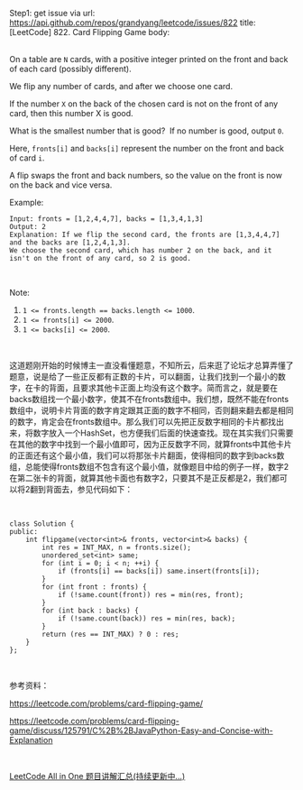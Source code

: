 Step1: get issue via url: https://api.github.com/repos/grandyang/leetcode/issues/822 
 title:[LeetCode] 822. Card Flipping Game 
 body:  
  

On a table are `N` cards, with a positive integer printed on the front and back of each card (possibly different).

We flip any number of cards, and after we choose one card. 

If the number `X` on the back of the chosen card is not on the front of any card, then this number X is good.

What is the smallest number that is good?  If no number is good, output `0`.

Here, `fronts[i]` and `backs[i]` represent the number on the front and back of card `i`. 

A flip swaps the front and back numbers, so the value on the front is now on the back and vice versa.

Example:
    
    
    Input: fronts = [1,2,4,4,7], backs = [1,3,4,1,3]
    Output: 2
    Explanation: If we flip the second card, the fronts are [1,3,4,4,7] and the backs are [1,2,4,1,3].
    We choose the second card, which has number 2 on the back, and it isn't on the front of any card, so 2 is good.

 

Note:

  1. `1 <= fronts.length == backs.length <= 1000`.
  2. `1 <= fronts[i] <= 2000`.
  3. `1 <= backs[i] <= 2000`.



 

这道题刚开始的时候博主一直没看懂题意，不知所云，后来逛了论坛才总算弄懂了题意，说是给了一些正反都有正数的卡片，可以翻面，让我们找到一个最小的数字，在卡的背面，且要求其他卡正面上均没有这个数字。简而言之，就是要在backs数组找一个最小数字，使其不在fronts数组中。我们想，既然不能在fronts数组中，说明卡片背面的数字肯定跟其正面的数字不相同，否则翻来翻去都是相同的数字，肯定会在fronts数组中。那么我们可以先把正反数字相同的卡片都找出来，将数字放入一个HashSet，也方便我们后面的快速查找。现在其实我们只需要在其他的数字中找到一个最小值即可，因为正反数字不同，就算fronts中其他卡片的正面还有这个最小值，我们可以将那张卡片翻面，使得相同的数字到backs数组，总能使得fronts数组不包含有这个最小值，就像题目中给的例子一样，数字2在第二张卡的背面，就算其他卡面也有数字2，只要其不是正反都是2，我们都可以将2翻到背面去，参见代码如下：

 
    
    
    class Solution {
    public:
        int flipgame(vector<int>& fronts, vector<int>& backs) {
            int res = INT_MAX, n = fronts.size();
            unordered_set<int> same;
            for (int i = 0; i < n; ++i) {
                if (fronts[i] == backs[i]) same.insert(fronts[i]);
            }
            for (int front : fronts) {
                if (!same.count(front)) res = min(res, front);
            }
            for (int back : backs) {
                if (!same.count(back)) res = min(res, back);
            }
            return (res == INT_MAX) ? 0 : res;
        }
    };

 

参考资料：

<https://leetcode.com/problems/card-flipping-game/>

<https://leetcode.com/problems/card-flipping-game/discuss/125791/C%2B%2BJavaPython-Easy-and-Concise-with-Explanation>

 

[LeetCode All in One 题目讲解汇总(持续更新中...)](http://www.cnblogs.com/grandyang/p/4606334.html)
